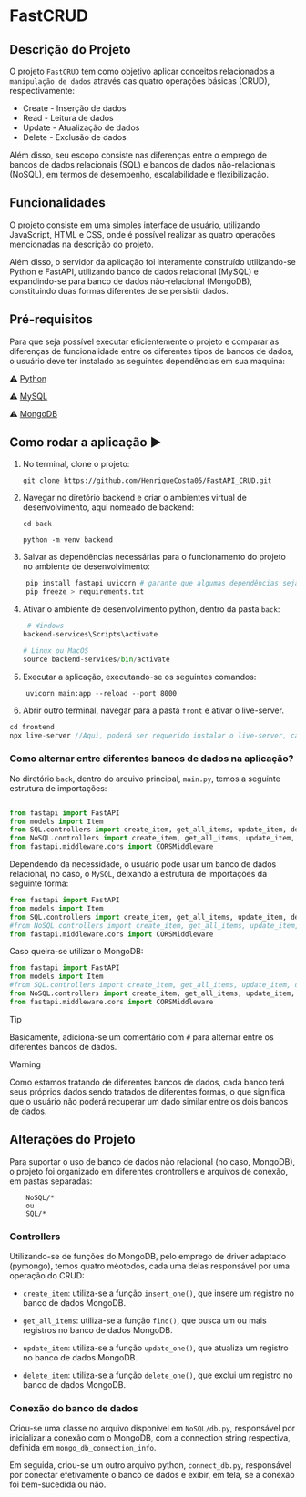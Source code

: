 # FastCRUD 

## Descrição do Projeto
O projeto `FastCRUD` tem como objetivo aplicar conceitos relacionados a `manipulação de dados` através das quatro operações básicas (CRUD), respectivamente:

* Create - Inserção de dados
* Read - Leitura de dados
* Update - Atualização de dados
* Delete - Exclusão de dados

Além disso, seu escopo consiste nas diferenças entre o emprego de bancos de dados relacionais (SQL) e bancos de dados não-relacionais (NoSQL), em termos de desempenho, escalabilidade e flexibilização.

## Funcionalidades 
O projeto consiste em uma simples interface de usuário, utilizando JavaScript, HTML e CSS, onde é possível realizar as quatro operações mencionadas na descrição do projeto. 

Além disso, o servidor da aplicação foi interamente construído utilizando-se Python e FastAPI, utilizando banco de dados relacional (MySQL) e expandindo-se para banco de dados não-relacional (MongoDB), constituindo duas formas diferentes de se persistir dados.

## Pré-requisitos
Para que seja possível executar eficientemente o projeto e comparar as diferenças de funcionalidade entre os diferentes tipos de bancos de dados, o usuário deve ter instalado as seguintes dependências em sua máquina:

⚠️ [Python](https://www.python.org/downloads/)

⚠️ [MySQL](https://www.mysql.com/downloads/)

⚠️ [MongoDB](https://www.mongodb.com/try/download/community)

## Como rodar a aplicação ▶️
1. No terminal, clone o projeto:
    ```
    git clone https://github.com/HenriqueCosta05/FastAPI_CRUD.git
    ```
2. Navegar no diretório backend e criar o ambientes virtual de desenvolvimento, aqui nomeado de backend:
    ```
    cd back

    python -m venv backend 
    ```
3. Salvar as dependências necessárias para o funcionamento do projeto no ambiente de desenvolvimento:

```python
    pip install fastapi uvicorn # garante que algumas dependências sejam instaladas devidamente antes de salvá-las.
    pip freeze > requirements.txt
```

4. Ativar o ambiente de desenvolvimento python, dentro da pasta `back`:
    ```python
     # Windows
    backend-services\Scripts\activate

    # Linux ou MacOS
    source backend-services/bin/activate
    ```
5. Executar a aplicação, executando-se os seguintes comandos:

```
    uvicorn main:app --reload --port 8000
```

6. Abrir outro terminal, navegar para a pasta `front` e ativar o live-server.

```javascript
cd frontend
npx live-server //Aqui, poderá ser requerido instalar o live-server, caso seja a primeira vez que o usuário o utilize.
```

### Como alternar entre diferentes bancos de dados na aplicação?
No diretório `back`, dentro do arquivo principal, `main.py`, temos a seguinte estrutura de importações:

```python

from fastapi import FastAPI
from models import Item
from SQL.controllers import create_item, get_all_items, update_item, delete_item
from NoSQL.controllers import create_item, get_all_items, update_item, delete_item
from fastapi.middleware.cors import CORSMiddleware

```

Dependendo da necessidade, o usuário pode usar um banco de dados relacional, no caso, o `MySQL`, deixando a estrutura de importações da seguinte forma:

```python
from fastapi import FastAPI
from models import Item
from SQL.controllers import create_item, get_all_items, update_item, delete_item
#from NoSQL.controllers import create_item, get_all_items, update_item, delete_item
from fastapi.middleware.cors import CORSMiddleware
```

Caso queira-se utilizar o MongoDB:

```python
from fastapi import FastAPI
from models import Item
#from SQL.controllers import create_item, get_all_items, update_item, delete_item
from NoSQL.controllers import create_item, get_all_items, update_item, delete_item
from fastapi.middleware.cors import CORSMiddleware
```

 
> [!TIP]
> Basicamente, adiciona-se um comentário com `#` para alternar entre os diferentes bancos de dados. 


> [!WARNING]
> Como estamos tratando de diferentes bancos de dados, cada banco terá seus próprios dados sendo tratados de diferentes formas, o que significa que o usuário não poderá recuperar um dado similar entre os dois bancos de dados.


## Alterações do Projeto
Para suportar o uso de banco de dados não relacional (no caso, MongoDB), o projeto foi organizado em diferentes crontrollers e arquivos de conexão, em pastas separadas:
```
    NoSQL/*
    ou
    SQL/*
```
### Controllers
Utilizando-se de funções do MongoDB, pelo emprego de driver adaptado (pymongo), temos quatro méotodos, cada uma delas responsável por uma operação do CRUD:

* `create_item`: utiliza-se a função `insert_one()`, que insere um registro no banco de dados MongoDB.

* `get_all_items`: utiliza-se a função  `find()`, que busca um ou mais registros no banco de dados MongoDB.

* `update_item`: utiliza-se a função `update_one()`, que atualiza um registro no banco de dados MongoDB.

* `delete_item`: utiliza-se a função `delete_one()`, que exclui um registro no banco de dados MongoDB.


### Conexão do banco de dados
Criou-se uma classe no arquivo disponível em `NoSQL/db.py`, responsável por inicializar a conexão com o MongoDB, com a connection string respectiva, definida em `mongo_db_connection_info`.

Em seguida, criou-se um outro arquivo python, `connect_db.py`, responsável por conectar efetivamente o banco de dados e exibir, em tela, se a conexão foi bem-sucedida ou não.